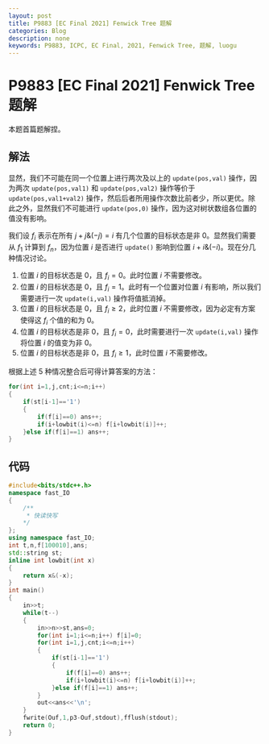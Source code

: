 ```yaml
---
layout: post
title: P9883 [EC Final 2021] Fenwick Tree 题解
categories: Blog
description: none
keywords: P9883, ICPC, EC Final, 2021, Fenwick Tree, 题解, luogu
---
```


# P9883 [EC Final 2021] Fenwick Tree 题解

本题首篇题解捏。

## 解法

显然，我们不可能在同一个位置上进行两次及以上的 `update(pos,val)` 操作，因为两次 `update(pos,val1)` 和 `update(pos,val2)` 操作等价于 `update(pos,val1+val2)` 操作，然后后者所用操作次数比前者少，所以更优。除此之外，显然我们不可能进行 `update(pos,0)` 操作，因为这对树状数组各位置的值没有影响。

我们设 $f_i$ 表示在所有 $j + j \& (-j) = i$ 有几个位置的目标状态是非 $0$。显然我们需要从 $f_1$ 计算到 $f_n$，因为位置 $i$ 是否进行 `update()` 影响到位置 $i + i \& (-i)$。现在分几种情况讨论。

1. 位置 $i$ 的目标状态是 $0$，且 $f_i = 0$。此时位置 $i$ 不需要修改。
2. 位置 $i$ 的目标状态是 $0$，且 $f_i = 1$。此时有一个位置对位置 $i$ 有影响，所以我们需要进行一次 `update(i,val)` 操作将值抵消掉。
3. 位置 $i$ 的目标状态是 $0$，且 $f_i \ge 2$，此时位置 $i$ 不需要修改，因为必定有方案使得这 $f_i$ 个值的和为 $0$。
4. 位置 $i$ 的目标状态是非 $0$，且 $f_i = 0$，此时需要进行一次 `update(i,val)` 操作将位置 $i$ 的值变为非 $0$。
5. 位置 $i$ 的目标状态是非 $0$，且 $f_i \ge 1$，此时位置 $i$ 不需要修改。

根据上述 $5$ 种情况整合后可得计算答案的方法：

```cpp
for(int i=1,j,cnt;i<=n;i++)
{
    if(st[i-1]=='1')
    {
        if(f[i]==0) ans++;
        if(i+lowbit(i)<=n) f[i+lowbit(i)]++;
    }else if(f[i]==1) ans++;
}
```

## 代码

```cpp
#include<bits/stdc++.h>
namespace fast_IO
{
    /**
     * 快读快写
    */
};
using namespace fast_IO;
int t,n,f[100010],ans;
std::string st;
inline int lowbit(int x)
{
    return x&(-x);
}
int main()
{
    in>>t;
    while(t--)
    {
        in>>n>>st,ans=0;
        for(int i=1;i<=n;i++) f[i]=0;
        for(int i=1,j,cnt;i<=n;i++)
        {
            if(st[i-1]=='1')
            {
                if(f[i]==0) ans++;
                if(i+lowbit(i)<=n) f[i+lowbit(i)]++;
            }else if(f[i]==1) ans++;
        }
        out<<ans<<'\n';
    }
    fwrite(Ouf,1,p3-Ouf,stdout),fflush(stdout);
    return 0;
}
```
